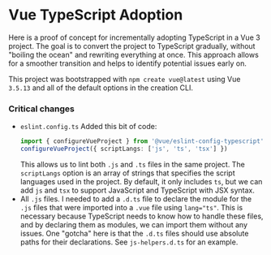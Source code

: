 # Vue TypeScript Adoption

Here is a proof of concept for incrementally adopting TypeScript in a Vue 3 project. The goal is to convert the project to TypeScript gradually, without "boiling the ocean" and rewriting everything at once. This approach allows for a smoother transition and helps to identify potential issues early on.

This project was bootstrapped with `npm create vue@latest` using Vue `3.5.13` and all of the default options in the creation CLI.

### Critical changes

- `eslint.config.ts`
  Added this bit of code:
  ```ts
  import { configureVueProject } from '@vue/eslint-config-typescript'
  configureVueProject({ scriptLangs: ['js', 'ts', 'tsx'] })
  ```
  This allows us to lint both `.js` and `.ts` files in the same project. The `scriptLangs` option is an array of strings that specifies the script languages used in the project. By default, it only includes `ts`, but we can add `js` and `tsx` to support JavaScript and TypeScript with JSX syntax.
- All `.js` files.
  I needed to add a `.d.ts` file to declare the module for the `.js` files that were imported into a `.vue` file using `lang="ts"`. This is necessary because TypeScript needs to know how to handle these files, and by declaring them as modules, we can import them without any issues. One "gotcha" here is that the `.d.ts` files should use absolute paths for their declarations. See `js-helpers.d.ts` for an example.
